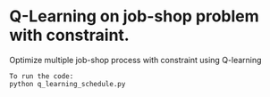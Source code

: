 # Q-Learning on job-shop problem with constraint.


Optimize multiple job-shop process with constraint using Q-learning


```
To run the code:
python q_learning_schedule.py 
```

